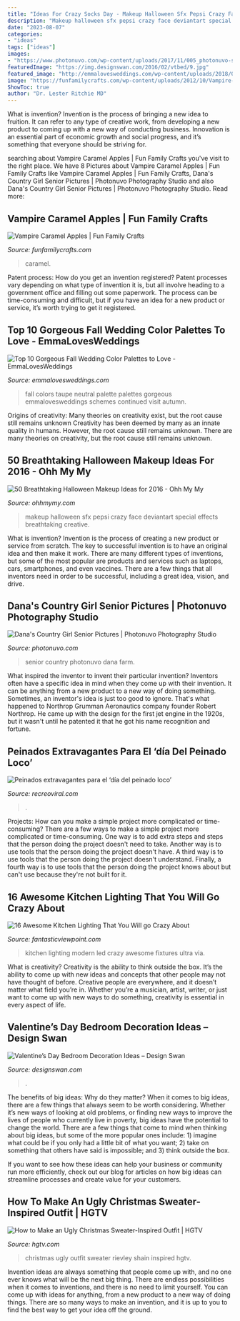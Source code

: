 ```yaml
---
title: "Ideas For Crazy Socks Day - Makeup Halloween Sfx Pepsi Crazy Face Deviantart Special Effects Breathtaking Creative"
description: "Makeup halloween sfx pepsi crazy face deviantart special effects breathtaking creative"
date: "2023-08-07"
categories:
- "ideas"
tags: ["ideas"]
images:
- "https://www.photonuvo.com/wp-content/uploads/2017/11/005_photonuvo-senior-pictures.jpg"
featuredImage: "https://img.designswan.com/2016/02/vtbed/9.jpg"
featured_image: "http://emmalovesweddings.com/wp-content/uploads/2018/04/taupe-and-green-neutral-wedding-colors-for-fall.jpg"
image: "https://funfamilycrafts.com/wp-content/uploads/2012/10/Vampire-Caramel-Apples.jpg"
ShowToc: true
author: "Dr. Lester Ritchie MD"
---
```



What is invention?
Invention is the process of bringing a new idea to fruition. It can refer to any type of creative work, from developing a new product to coming up with a new way of conducting business. Innovation is an essential part of economic growth and social progress, and it’s something that everyone should be striving for.

	

		
searching about Vampire Caramel Apples | Fun Family Crafts you've visit to the right place. We have 8 Pictures about Vampire Caramel Apples | Fun Family Crafts like Vampire Caramel Apples | Fun Family Crafts, Dana&#039;s Country Girl Senior Pictures | Photonuvo Photography Studio and also Dana&#039;s Country Girl Senior Pictures | Photonuvo Photography Studio. Read more:
		
    
## Vampire Caramel Apples | Fun Family Crafts

<img loading=lazy src="https://funfamilycrafts.com/wp-content/uploads/2012/10/Vampire-Caramel-Apples.jpg" onerror="this.onerror=null;this.src='https://tse4.mm.bing.net/th?id=OIP.elBa2or2o_Z8npiiYI14rwHaJ5&amp;pid=15.1';" alt="Vampire Caramel Apples | Fun Family Crafts">

_Source: funfamilycrafts.com_

>caramel. 

	

Patent process: How do you get an invention registered?
Patent processes vary depending on what type of invention it is, but all involve heading to a government office and filling out some paperwork. The process can be time-consuming and difficult, but if you have an idea for a new product or service, it’s worth trying to get it registered.

    
## Top 10 Gorgeous Fall Wedding Color Palettes To Love - EmmaLovesWeddings

<img loading=lazy src="http://emmalovesweddings.com/wp-content/uploads/2018/04/taupe-and-green-neutral-wedding-colors-for-fall.jpg" onerror="this.onerror=null;this.src='https://tse4.mm.bing.net/th?id=OIP.1-YqQPv41vHVh5q5OmTQYAHaQ0&amp;pid=15.1';" alt="Top 10 Gorgeous Fall Wedding Color Palettes to Love - EmmaLovesWeddings">

_Source: emmalovesweddings.com_

>fall colors taupe neutral palette palettes gorgeous emmalovesweddings schemes continued visit autumn. 

	

Origins of creativity: Many theories on creativity exist, but the root cause still remains unknown
Creativity has been deemed by many as an innate quality in humans. However, the root cause still remains unknown. There are many theories on creativity, but the root cause still remains unknown.

    
## 50 Breathtaking Halloween Makeup Ideas For 2016 - Ohh My My

<img loading=lazy src="http://ohhmymy.com/wp-content/uploads/2016/06/Crazy-Halloween-Makeup.jpg" onerror="this.onerror=null;this.src='https://tse4.mm.bing.net/th?id=OIP.JdcVjsdcwBMjN7xTLQzEAQHaJ4&amp;pid=15.1';" alt="50 Breathtaking Halloween Makeup Ideas for 2016 - Ohh My My">

_Source: ohhmymy.com_

>makeup halloween sfx pepsi crazy face deviantart special effects breathtaking creative. 

	

What is invention?
Invention is the process of creating a new product or service from scratch. The key to successful invention is to have an original idea and then make it work. There are many different types of inventions, but some of the most popular are products and services such as laptops, cars, smartphones, and even vaccines. 
There are a few things that all inventors need in order to be successful, including a great idea, vision, and drive.

    
## Dana&#039;s Country Girl Senior Pictures | Photonuvo Photography Studio

<img loading=lazy src="https://www.photonuvo.com/wp-content/uploads/2017/11/005_photonuvo-senior-pictures.jpg" onerror="this.onerror=null;this.src='https://tse2.mm.bing.net/th?id=OIP.5o56u_wOB7Hk1BxJYOjgfAHaE7&amp;pid=15.1';" alt="Dana&#039;s Country Girl Senior Pictures | Photonuvo Photography Studio">

_Source: photonuvo.com_

>senior country photonuvo dana farm. 

	

What inspired the inventor to invent their particular invention?
Inventors often have a specific idea in mind when they come up with their invention. It can be anything from a new product to a new way of doing something. Sometimes, an inventor's idea is just too good to ignore. That's what happened to Northrop Grumman Aeronautics company founder Robert Northrop. He came up with the design for the first jet engine in the 1920s, but it wasn't until he patented it that he got his name recognition and fortune.

    
## Peinados Extravagantes Para El ‘día Del Peinado Loco’

<img loading=lazy src="https://www.recreoviral.com/wp-content/uploads/2016/03/Los-peinados-más-extravagantes-del-día-del-peinado-loco-12.jpg" onerror="this.onerror=null;this.src='https://tse1.mm.bing.net/th?id=OIP.cbCQm6bSm7I43FHs0uYYggHaHg&amp;pid=15.1';" alt="Peinados extravagantes para el ‘día del peinado loco’">

_Source: recreoviral.com_

>. 

	

Projects: How can you make a simple project more complicated or time-consuming?
There are a few ways to make a simple project more complicated or time-consuming. One way is to add extra steps and steps that the person doing the project doesn't need to take. Another way is to use tools that the person doing the project doesn't have. A third way is to use tools that the person doing the project doesn't understand. Finally, a fourth way is to use tools that the person doing the project knows about but can't use because they're not built for it.

    
## 16 Awesome Kitchen Lighting That You Will Go Crazy About

<img loading=lazy src="http://www.fantasticviewpoint.com/wp-content/uploads/2017/03/awesome-ultra-modern-kitchen-lighting-fixtures-ideas-634x929.jpg" onerror="this.onerror=null;this.src='https://tse3.mm.bing.net/th?id=OIP.4rFEWYpF8hY_vCeOsAKGvwHaK2&amp;pid=15.1';" alt="16 Awesome Kitchen Lighting That You Will go Crazy About">

_Source: fantasticviewpoint.com_

>kitchen lighting modern led crazy awesome fixtures ultra via. 

	

What is creativity?
Creativity is the ability to think outside the box. It’s the ability to come up with new ideas and concepts that other people may not have thought of before. Creative people are everywhere, and it doesn’t matter what field you’re in. Whether you’re a musician, artist, writer, or just want to come up with new ways to do something, creativity is essential in every aspect of life.

    
## Valentine’s Day Bedroom Decoration Ideas – Design Swan

<img loading=lazy src="https://img.designswan.com/2016/02/vtbed/9.jpg" onerror="this.onerror=null;this.src='https://tse1.mm.bing.net/th?id=OIP.fQDpGjyuZeInfQAFZyDy0wHaEU&amp;pid=15.1';" alt="Valentine’s Day Bedroom Decoration Ideas – Design Swan">

_Source: designswan.com_

>. 

	

The benefits of big ideas: Why do they matter?
When it comes to big ideas, there are a few things that always seem to be worth considering. Whether it’s new ways of looking at old problems, or finding new ways to improve the lives of people who currently live in poverty, big ideas have the potential to change the world.
There are a few things that come to mind when thinking about big ideas, but some of the more popular ones include: 1) imagine what could be if you only had a little bit of what you want; 2) take on something that others have said is impossible; and 3) think outside the box.

If you want to see how these ideas can help your business or community run more efficiently, check out our blog for articles on how big ideas can streamline processes and create value for your customers.

    
## How To Make An Ugly Christmas Sweater-Inspired Outfit | HGTV

<img loading=lazy src="https://hgtvhome.sndimg.com/content/dam/images/hgtv/fullset/2018/12/3/0/original_Shain-Rievley_ugly-Christmas-beauty9.jpg.rend.hgtvcom.616.822.suffix/1543866941888.jpeg" onerror="this.onerror=null;this.src='https://tse2.mm.bing.net/th?id=OIP.UezgS9Y6vgLcehEJydmUmgHaJ4&amp;pid=15.1';" alt="How to Make an Ugly Christmas Sweater-Inspired Outfit | HGTV">

_Source: hgtv.com_

>christmas ugly outfit sweater rievley shain inspired hgtv. 

	

Invention ideas are always something that people come up with, and no one ever knows what will be the next big thing. There are endless possibilities when it comes to inventions, and there is no need to limit yourself. You can come up with ideas for anything, from a new product to a new way of doing things. There are so many ways to make an invention, and it is up to you to find the best way to get your idea off the ground.

